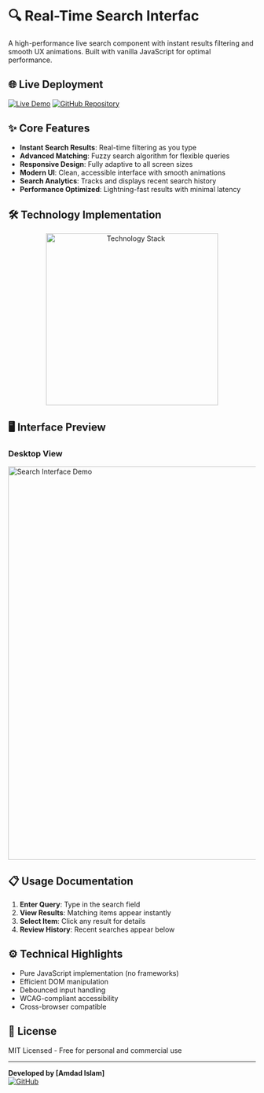 # 🔍 Real-Time Search Interfac

A high-performance live search component with instant results filtering and smooth UX animations. Built with vanilla JavaScript for optimal performance.

## 🌐 Live Deployment

[![Live Demo](https://img.shields.io/badge/View_Demo-00C7B7?style=for-the-badge&logo=netlify&logoColor=white)](https://search-bar-live.netlify.app/)
[![GitHub Repository](https://img.shields.io/badge/Source_Code-181717?style=for-the-badge&logo=github&logoColor=white)](https://github.com/amdadislam01/search-bar-app)

## ✨ Core Features

- **Instant Search Results**: Real-time filtering as you type
- **Advanced Matching**: Fuzzy search algorithm for flexible queries
- **Responsive Design**: Fully adaptive to all screen sizes
- **Modern UI**: Clean, accessible interface with smooth animations
- **Search Analytics**: Tracks and displays recent search history
- **Performance Optimized**: Lightning-fast results with minimal latency

## 🛠 Technology Implementation

<p align="center">
  <img src="https://skillicons.dev/icons?i=html,css,js,netlify,github" alt="Technology Stack" width="350"/>
</p>

## 🖥 Interface Preview

### Desktop View
<img src="https://i.postimg.cc/MH6PJFXM/screencapture-search-bar-live-netlify-app-2025-06-30-11-18-25.png" alt="Search Interface Demo" width="800"/>

## 📋 Usage Documentation

1. **Enter Query**: Type in the search field
2. **View Results**: Matching items appear instantly
3. **Select Item**: Click any result for details
4. **Review History**: Recent searches appear below

## ⚙️ Technical Highlights

- Pure JavaScript implementation (no frameworks)
- Efficient DOM manipulation
- Debounced input handling
- WCAG-compliant accessibility
- Cross-browser compatible

## 📄 License

MIT Licensed - Free for personal and commercial use

---

**Developed by [Amdad Islam]**  
[![GitHub](https://img.shields.io/github/followers/amdadislam01?style=social)](https://github.com/amdadislam01)

